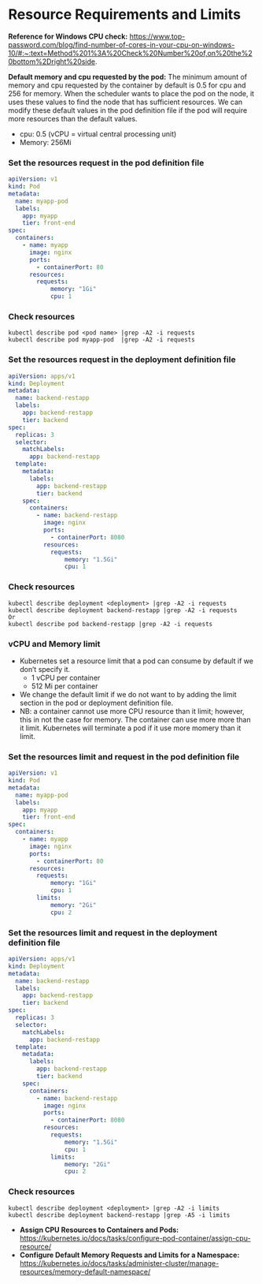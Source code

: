 
# Resource Requirements and Limits
**Reference for Windows CPU check:** https://www.top-password.com/blog/find-number-of-cores-in-your-cpu-on-windows-10/#:~:text=Method%201%3A%20Check%20Number%20of,on%20the%20bottom%2Dright%20side.

**Default memory and cpu requested by the pod:**
The minimum amount of memory and cpu requested by the container by default is 0.5 for cpu and 256 for memory. When the scheduler wants to place the pod on the node, it uses these values to find the node that has sufficient resources.
We can modify these default values in the pod definition file if the pod will require more resources than the default values.
- cpu: 0.5 (vCPU = virtual central processing unit)
- Memory: 256Mi

### Set the resources request in the pod definition file
```yaml
apiVersion: v1
kind: Pod 
metadata:
  name: myapp-pod 
  labels: 
    app: myapp   
    tier: front-end     
spec:
  containers: 
    - name: myapp 
      image: nginx
      ports:
        - containerPort: 80 
      resources:
        requests:
            memory: "1Gi"
            cpu: 1
```
### Check resources
```
kubectl describe pod <pod name> |grep -A2 -i requests
kubectl describe pod myapp-pod  |grep -A2 -i requests
```

### Set the resources request in the deployment definition file
```yaml
apiVersion: apps/v1
kind: Deployment
metadata:
  name: backend-restapp
  labels: 
    app: backend-restapp
    tier: backend
spec:
  replicas: 3
  selector:
    matchLabels:
      app: backend-restapp
  template: 
    metadata:
      labels:
        app: backend-restapp
        tier: backend
    spec:
      containers:
        - name: backend-restapp
          image: nginx
          ports:
            - containerPort: 8080
          resources:
            requests:
                memory: "1.5Gi"
                cpu: 1
```

### Check resources
```
kubectl describe deployment <deployment> |grep -A2 -i requests
kubectl describe deployment backend-restapp |grep -A2 -i requests
Or
kubectl describe pod backend-restapp |grep -A2 -i requests
```

### vCPU and Memory limit
- Kubernetes set a resource limit that a pod can consume by default if we don’t specify it.
    - 1 vCPU per container
    - 512 Mi per container 
- We change the default limit if we do not want to by adding the limit section in the pod or deployment definition file.
- NB: a container cannot use more CPU resource than it limit; however, this in not the case for memory. The container can use more more than it limit. Kubernetes will terminate a pod if it use more momery than it limit. 

### Set the resources limit and request in the pod definition file
```yaml
apiVersion: v1
kind: Pod 
metadata:
  name: myapp-pod 
  labels: 
    app: myapp   
    tier: front-end     
spec:
  containers: 
    - name: myapp 
      image: nginx
      ports:
        - containerPort: 80 
      resources:
        requests:
            memory: "1Gi"
            cpu: 1
        limits:
            memory: "2Gi"
            cpu: 2
```

### Set the resources limit and request in the deployment definition file
```yaml
apiVersion: apps/v1
kind: Deployment
metadata:
  name: backend-restapp
  labels: 
    app: backend-restapp
    tier: backend
spec:
  replicas: 3
  selector:
    matchLabels:
      app: backend-restapp
  template: 
    metadata:
      labels:
        app: backend-restapp
        tier: backend
    spec:
      containers:
        - name: backend-restapp
          image: nginx
          ports:
            - containerPort: 8080
          resources:
            requests:
                memory: "1.5Gi"
                cpu: 1
            limits:
                memory: "2Gi"
                cpu: 2
```
### Check resources
```
kubectl describe deployment <deployment> |grep -A2 -i limits
kubectl describe deployment backend-restapp |grep -A5 -i limits
```

- **Assign CPU Resources to Containers and Pods:** https://kubernetes.io/docs/tasks/configure-pod-container/assign-cpu-resource/
- **Configure Default Memory Requests and Limits for a Namespace:** https://kubernetes.io/docs/tasks/administer-cluster/manage-resources/memory-default-namespace/

